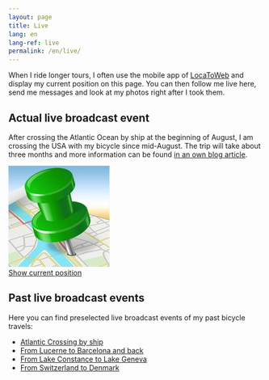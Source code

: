 ```yaml
---
layout: page
title: Live
lang: en
lang-ref: live
permalink: /en/live/
---
```


When I ride longer tours, I often use the mobile app of [LocaToWeb](https://locatoweb.com/user/mcpringle) and display my current position on this page. You can then follow me live here, send me messages and look at my photos right after I took them.

## Actual live broadcast event

After crossing the Atlantic Ocean by ship at the beginning of August, I am crossing the USA with my bicycle since mid-August. The trip will take about three months and more information can be found [in an own blog article](/en/2019/07/30/Sabbatical-2019-USA/).

[![LocaToWeb](/images/locatoweb.jpg)  
Show current position](https://locatoweb.com/map/single/1238186268)

## Past live broadcast events

Here you can find preselected live broadcast events of my past bicycle travels:

- [Atlantic Crossing by ship](https://locatoweb.com/map/single/1130185043)
- [From Lucerne to Barcelona and back](https://locatoweb.com/map/single/0509174878)
- [From Lake Constance to Lake Geneva](https://locatoweb.com/map/single/0716172140)
- [From Switzerland to Denmark](https://locatoweb.com/map/single/0634149103)
